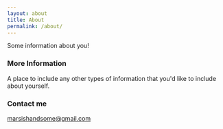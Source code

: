 ```yaml
---
layout: about
title: About
permalink: /about/
---
```


Some information about you!

### More Information

A place to include any other types of information that you'd like to include about yourself.

### Contact me

[marsishandsome@gmail.com](mailto:marsishandsome@gmail.com)
